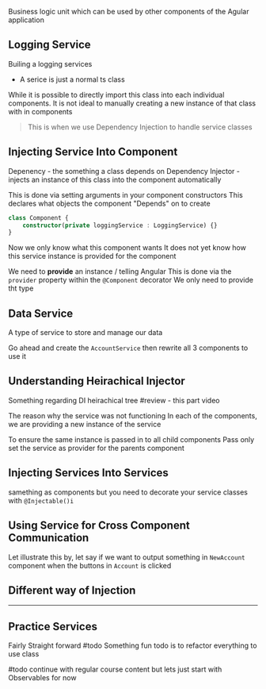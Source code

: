
Business logic unit which can be used by other components of the Agular application

## Logging Service
Builing a logging services

- A serice is just a normal ts class

While it is possible to directly import this class into each individual components.
It is not ideal to manually creating a new instance of that class with in components

> This is when we use Dependency Injection to handle service classes

## Injecting Service Into Component

Depenency - the something a class depends on 
Dependency Injector - injects an instance of this class into the component automatically

This is done via setting arguments in your component constructors
This declares what objects the component "Depends" on to create
```ts
class Component {
	constructor(private loggingService : LoggingService) {}
}
```
Now we only know what this component wants
It does not yet know how this service instance is provided for the component

We need to **provide** an instance / telling Angular
This is done via the `provider` property within the `@Component` decorator 
We only need to provide tht type

## Data Service
A type of service to store and manage our data

Go ahead and create the `AccountService` then rewrite all 3 components to use it

## Understanding Heirachical Injector
Something regarding DI heirachical tree
#review - this part video

The reason why the service was not functioning
In each of the components, we are providing a new instance of the service

To ensure the same instance is passed in to all child components
Pass only set the service as provider for the parents component

## Injecting Services Into Services
samething as components but you need to decorate your service classes with `@Injectable()i`


## Using Service for Cross Component Communication
Let illustrate this by, let say if we want to output something in `NewAccount` component
when the buttons in `Account` is clicked


## Different way of Injection


---

## Practice Services

Fairly Straight forward
#todo Something fun todo is to refactor everything to use class

#todo continue with regular course content but lets just start with Observables for now


